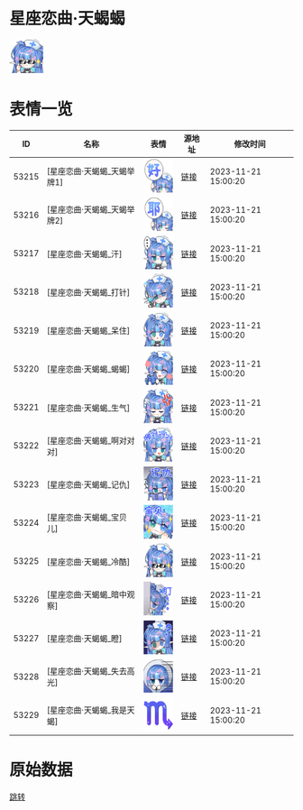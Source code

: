 # 星座恋曲·天蝎蝎

<img src="./cover.png" height="60" alt="cover" />

# 表情一览

|ID|名称|表情|源地址|修改时间|
|----|----|----|----|----|
|53215|[星座恋曲·天蝎蝎_天蝎举牌1]|<img src="./pic/053215_%5B星座恋曲·天蝎蝎_天蝎举牌1%5D.png" height="60" alt="天蝎举牌1"/>|[链接](https://i0.hdslb.com/bfs/garb/aaed20416d4e7e0b82cf7bad372b792d975e2760.png)|2023-11-21 15:00:20|
|53216|[星座恋曲·天蝎蝎_天蝎举牌2]|<img src="./pic/053216_%5B星座恋曲·天蝎蝎_天蝎举牌2%5D.png" height="60" alt="天蝎举牌2"/>|[链接](https://i0.hdslb.com/bfs/garb/bfd4f33159d477d2ed8a48185622b5cca9677c4c.png)|2023-11-21 15:00:20|
|53217|[星座恋曲·天蝎蝎_汗]|<img src="./pic/053217_%5B星座恋曲·天蝎蝎_汗%5D.png" height="60" alt="汗"/>|[链接](https://i0.hdslb.com/bfs/garb/c9fd9f2e435b3a86debb13d70f6719d4c8193da4.png)|2023-11-21 15:00:20|
|53218|[星座恋曲·天蝎蝎_打针]|<img src="./pic/053218_%5B星座恋曲·天蝎蝎_打针%5D.png" height="60" alt="打针"/>|[链接](https://i0.hdslb.com/bfs/garb/b27ca3ce4345cfb1f486344b2121b9109043c474.png)|2023-11-21 15:00:20|
|53219|[星座恋曲·天蝎蝎_呆住]|<img src="./pic/053219_%5B星座恋曲·天蝎蝎_呆住%5D.png" height="60" alt="呆住"/>|[链接](https://i0.hdslb.com/bfs/garb/78bb879fd739d72f0ac3dd82a8849da7d1b08ed7.png)|2023-11-21 15:00:20|
|53220|[星座恋曲·天蝎蝎_蝎蝎]|<img src="./pic/053220_%5B星座恋曲·天蝎蝎_蝎蝎%5D.png" height="60" alt="蝎蝎"/>|[链接](https://i0.hdslb.com/bfs/garb/dabab1c3cfdfa1109f055b40d9fe54cb9c23ca2d.png)|2023-11-21 15:00:20|
|53221|[星座恋曲·天蝎蝎_生气]|<img src="./pic/053221_%5B星座恋曲·天蝎蝎_生气%5D.png" height="60" alt="生气"/>|[链接](https://i0.hdslb.com/bfs/garb/3a2dbc21383f44adb1da3db808e893d532dc1ef9.png)|2023-11-21 15:00:20|
|53222|[星座恋曲·天蝎蝎_啊对对对]|<img src="./pic/053222_%5B星座恋曲·天蝎蝎_啊对对对%5D.png" height="60" alt="啊对对对"/>|[链接](https://i0.hdslb.com/bfs/garb/e14f251726d6a12a03485e22194ec30e93305765.png)|2023-11-21 15:00:20|
|53223|[星座恋曲·天蝎蝎_记仇]|<img src="./pic/053223_%5B星座恋曲·天蝎蝎_记仇%5D.png" height="60" alt="记仇"/>|[链接](https://i0.hdslb.com/bfs/garb/31570af532fc7f07ba9782ef4505bc49f63b5981.png)|2023-11-21 15:00:20|
|53224|[星座恋曲·天蝎蝎_宝贝儿]|<img src="./pic/053224_%5B星座恋曲·天蝎蝎_宝贝儿%5D.png" height="60" alt="宝贝儿"/>|[链接](https://i0.hdslb.com/bfs/garb/8a496f85dbed5a9bc2f56c8d31d5b07578235ffe.png)|2023-11-21 15:00:20|
|53225|[星座恋曲·天蝎蝎_冷酷]|<img src="./pic/053225_%5B星座恋曲·天蝎蝎_冷酷%5D.png" height="60" alt="冷酷"/>|[链接](https://i0.hdslb.com/bfs/garb/5b228a135da8af503a3505cd88a4c997095e8d89.png)|2023-11-21 15:00:20|
|53226|[星座恋曲·天蝎蝎_暗中观察]|<img src="./pic/053226_%5B星座恋曲·天蝎蝎_暗中观察%5D.png" height="60" alt="暗中观察"/>|[链接](https://i0.hdslb.com/bfs/garb/7b0931eedd938812b1947096242b1c7c4e04f3b4.png)|2023-11-21 15:00:20|
|53227|[星座恋曲·天蝎蝎_瞪]|<img src="./pic/053227_%5B星座恋曲·天蝎蝎_瞪%5D.png" height="60" alt="瞪"/>|[链接](https://i0.hdslb.com/bfs/garb/b604d52dd43c7bcae567871b49138153c371e6cb.png)|2023-11-21 15:00:20|
|53228|[星座恋曲·天蝎蝎_失去高光]|<img src="./pic/053228_%5B星座恋曲·天蝎蝎_失去高光%5D.png" height="60" alt="失去高光"/>|[链接](https://i0.hdslb.com/bfs/garb/f25126030ae1c4e8a66e81ab4ec599e2478ed014.png)|2023-11-21 15:00:20|
|53229|[星座恋曲·天蝎蝎_我是天蝎]|<img src="./pic/053229_%5B星座恋曲·天蝎蝎_我是天蝎%5D.png" height="60" alt="我是天蝎"/>|[链接](https://i0.hdslb.com/bfs/garb/acf05766d1b6f69fa625e3ef75028d8614b33ab3.png)|2023-11-21 15:00:20|

# 原始数据

[跳转](./raw.json)

